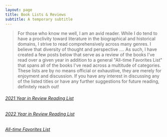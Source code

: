 ```yaml
---
layout: page
title: Book Lists & Reviews
subtitle: A temporary subtitle
---
```


> For those who know me well, I am an avid reader. While I do tend to have a proclivity toward literature in the biographical and historical domains, I strive to read comprehensively across many genres. I believe that diversity of thought and perspective .... As such, I have created a few posts below that serve as a review of the books I've read over a given year in addition to a general "All-time Favorites List" that spans all of the books I've read across a multitude of categories. These lists are by no means official or exhaustive, they are merely for enjoyment and discussion. If you have any interest in discussing any of the listed titles or have any further suggestions for future reading, definitely reach out!

###### [2021 Year in Review Reading List](2021_Year_in_Review.md)

###### [2022 Year in Review Reading List](2022_Year_in_Review.md)

###### [All-time Favorites List](top10.md)


